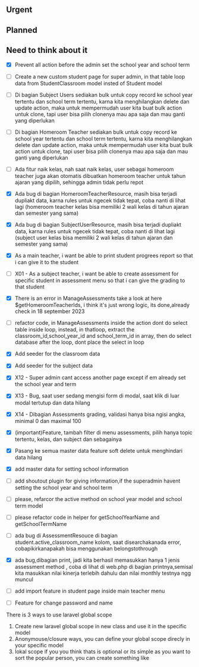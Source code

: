 ## Urgent

## Planned

## Need to think about it


- [x] Prevent all action before the admin set the school year and school term

- [ ] Create a new custom student page for super admin, in that table loop data from StudentClassroom model insted of Student model

- [ ] Di bagian Subject Users sediakan bulk untuk copy record ke school year tertentu dan school term tertentu, karna kita menghilangkan delete dan update action, maka untuk mempermudah user kita buat bulk action untuk clone, tapi user bisa pilih clonenya mau apa saja dan mau ganti yang diperlukan

- [ ] Di bagian Homeroom Teacher sediakan bulk untuk copy record ke school year tertentu dan school term tertentu, karna kita menghilangkan delete dan update action, maka untuk mempermudah user kita buat bulk action untuk clone, tapi user bisa pilih clonenya mau apa saja dan mau ganti yang diperlukan

- [ ] Ada fitur naik kelas, nah saat naik kelas, user sebagai homeroom teacher juga akan otomatis dibuatkan homeroom teacher untuk tahun ajaran yang dipilih, sehingga admin tidak perlu repot

- [x] Ada bug di bagian HomeroomTeacherResource, masih bisa terjadi dupliakt data, karna rules untuk ngecek tidak tepat, coba nanti di lihat lagi (homeroom teacher kelas bisa memiliki 2 wali kelas di tahun ajaran dan semester yang sama)

- [x] Ada bug di bagian SubjectUserResource, masih bisa terjadi dupliakt data, karna rules untuk ngecek tidak tepat, coba nanti di lihat lagi (subject user kelas bisa memiliki 2 wali kelas di tahun ajaran dan semester yang sama)

- [x] As a main teacher, i want be able to print student progrees report so that i can give it to the student

- [ ] X01 - As a subject teacher, i want be able to create assessment for specific student in assessment menu so that i can give the grading to that student

- [x] There is an error in ManageAssessments take a look at here $getHomeroomTeacherIds, i think it's just wrong logic, its done,already check  in 18 september 2023
- [ ] refactor code, in ManageAssessments inside the action dont do select table inside loop, instead, in thatloop, extract the classroom_id,school_year_id and school_term_id in array, then do select database after the loop, dont place the select in loop

- [x] Add seeder for the classroom data
- [x] Add seeder for the subject data 
- [x] X12 - Super admin cant access another page except if em already set the school year and term
- [x] X13 - Bug, saat user sedang mengisi form di modal, saat klik di luar modal tertutup dan data hilang
- [x] X14 - Dibagian Assessments grading, validasi hanya bisa ngisi angka, minimal 0 dan maximal 100
- [x] (important)Feature, tambah filter di menu assessments, pilih hanya topic tertentu, kelas, dan subject dan sebagainya
- [x] Pasang ke semua master data feature soft delete untuk menghindari data hilang
- [x] add master data for setting school information
- [ ] add shoutout plugin for giving information,if the superadmin havent setting the school year and school term
- [ ] please, refarcor the active method on school year model and school term model
- [ ] please refactor code in helper for getSchoolYearName and getSchoolTermName
- [ ] ada bug di AssessmentResouce di bagian student.active_classroom_name kolom, saat disearchakanada error,  cobapikirkanapakah bisa menggunakan belongstothrough
- [x] ada bug,dibagian print, jadi kita berhasil memasukkan hanya 1 jenis assessment method , coba di lihat di web.php di bagian printnya,semisal kita masukkan nilai kinerja terlebih dahulu dan nilai monthly testnya ngg muncul
- [ ] add import feature in student page inside main teacher menu
- [ ] Feature for change password and name


There is 3 ways to use laravel global scope

1. Create new laravel global scope in new class and use it in the specific model
2. Anonymouse/closure ways, you can define your global scope direcly in your specific model
3. lokal scope if you you think thats is optional or its simple as you want to sort the popular person, you can create something like 